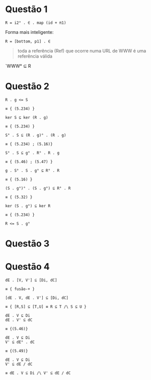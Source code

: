 # Questão 1

```
R = i2° . ∈ . map (id + π1) 
```

Forma mais inteligente:

```
R = [bottom, p1] . ∈
```

> toda a referência (Ref) que ocorre numa URL de WWW é uma referência
válida

`WWW° ⊆ R

# Questão 2

```
R . g <= S 

≡ { (5.234) }

ker S ⊆ ker (R . g)

≡ { (5.234) }

S° . S ⊆ (R . g)° . (R . g)

≡ { (5.234) ; (5.16)}

S° . S ⊆ g° . R° . R . g

≡ { (5.46) ; (5.47) }

g . S° . S . g° ⊆ R° . R

≡ { (5.16) }

(S . g°)° . (S . g°) ⊆ R° . R

≡ { (5.32) }

ker (S . g°) ⊆ ker R

≡ { (5.234) }

R <= S . g°
```

# Questão 3

# Questão 4

```
dE . [V, V'] ⊆ [Di, dC]

≡ { fusão-+ }

[dE . V, dE . V'] ⊆ [Di, dC]

≡ { [R,S] ⊆ [T,U] ≡ R ⊆ T /\ S ⊆ U }

dE . V ⊆ Di
dE . V' ⊆ dC

≡ {(5.46)}

dE . V ⊆ Di
V' ⊆ dE° . dC

≡ {(5.49)}

dE . V ⊆ Di
V' ⊆ dE / dC

≡ dE . V ⊆ Di /\ V' ⊆ dE / dC

```

